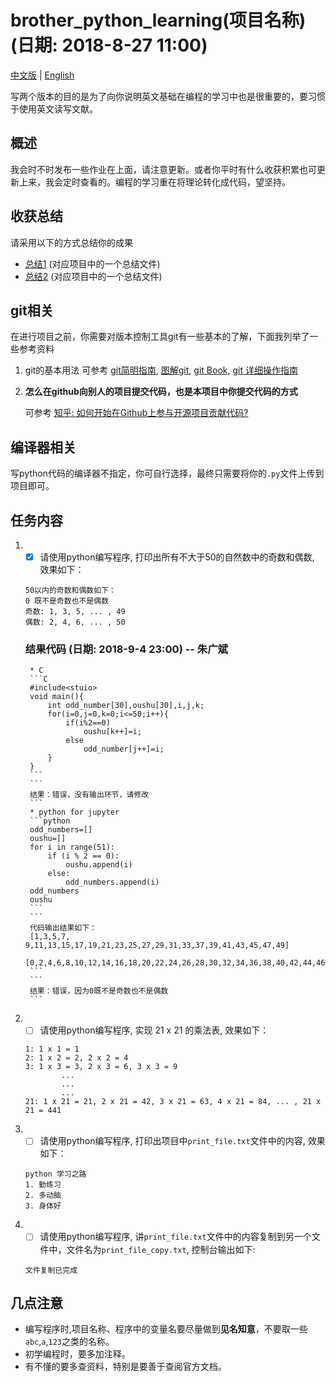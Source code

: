 # brother_python_learning(项目名称) (日期: 2018-8-27 11:00)
[中文版](README_CN.md) | [English](README.md)

写两个版本的目的是为了向你说明英文基础在编程的学习中也是很重要的，要习惯于使用英文读写文献。
## 概述
我会时不时发布一些作业在上面，请注意更新。或者你平时有什么收获积累也可更新上来，我会定时查看的。编程的学习重在将理论转化成代码，望坚持。
## 收获总结
请采用以下的方式总结你的成果
* [总结1](总结1) (对应项目中的一个总结文件)
* [总结2](总结1) (对应项目中的一个总结文件)
## git相关
在进行项目之前，你需要对版本控制工具git有一些基本的了解，下面我列举了一些参考资料

1. git的基本用法
可参考
    [git简明指南](http://rogerdudler.github.io/git-guide/index.zh.html),
    [图解git](http://marklodato.github.io/visual-git-guide/index-zh-cn.html?no-svg#conventions),
    [git Book](https://git-scm.com/book/zh/v2),
    [git 详细操作指南](https://juejin.im/post/58c7a4cf61ff4b005da83c42)

2. **怎么在github向别人的项目提交代码，也是本项目中你提交代码的方式**

    可参考
    [知乎: 如何开始在Github上参与开源项目贡献代码?](https://www.zhihu.com/question/39721968)

## 编译器相关
写python代码的编译器不指定，你可自行选择，最终只需要将你的`.py`文件上传到项目即可。
## 任务内容
1. - [x] 请使用python编写程序, 打印出所有不大于50的自然数中的奇数和偶数, 效果如下：
    ```
    50以内的奇数和偶数如下：
    0 既不是奇数也不是偶数
    奇数: 1, 3, 5, ... , 49
    偶数: 2, 4, 6, ... , 50
    ```
    ### 结果代码 (日期: 2018-9-4 23:00)  -- 朱广斌
        * C 
        ```C
        #include<stuio>
        void main(){
            int odd_number[30],oushu[30],i,j,k;
            for(i=0,j=0,k=0;i<=50;i++){
                if(i%2==0)
                    oushu[k++]=i;
                else
                    odd_number[j++]=i;
            }
        }
        ```
        ```
        结果：错误，没有输出环节，请修改
        ```
        * python for jupyter
        ```python
        odd_numbers=[]
        oushu=[]
        for i in range(51):
            if (i % 2 == 0):
                oushu.append(i)
            else:
                odd_numbers.append(i)    
        odd_numbers
        oushu
        ```
        ```
        代码输出结果如下：
        [1,3,5,7, 9,11,13,15,17,19,21,23,25,27,29,31,33,37,39,41,43,45,47,49]
        [0,2,4,6,8,10,12,14,16,18,20,22,24,26,28,30,32,34,36,38,40,42,44,46,48,50]
        ```
        ```
        结果：错误，因为0既不是奇数也不是偶数
        ```
2. - [ ] 请使用python编写程序, 实现 21 x 21 的乘法表, 效果如下：
    ```
    1: 1 x 1 = 1
    2: 1 x 2 = 2, 2 x 2 = 4
    3: 1 x 3 = 3, 2 x 3 = 6, 3 x 3 = 9
            ...
            ...
            ...
    21: 1 x 21 = 21, 2 x 21 = 42, 3 x 21 = 63, 4 x 21 = 84, ... , 21 x 21 = 441 
    ```
3. - [ ] 请使用python编写程序, 打印出项目中`print_file.txt`文件中的内容, 效果如下：
    ```
    python 学习之路
    1. 勤练习
    2. 多动脑
    3. 身体好
    ```
4. - [ ] 请使用python编写程序, 讲`print_file.txt`文件中的内容复制到另一个文件中，文件名为`print_file_copy.txt`, 控制台输出如下:
    ```
    文件复制已完成
    ```
## 几点注意
* 编写程序时,项目名称、程序中的变量名要尽量做到**见名知意**，不要取一些`abc`,`a`,`123`之类的名称。
* 初学编程时，要多加注释。
* 有不懂的要多查资料，特别是要善于查阅官方文档。

